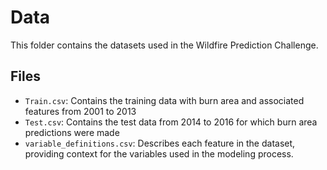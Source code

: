 # Data

This folder contains the datasets used in the Wildfire Prediction Challenge.

## Files
- `Train.csv`: Contains the training data with burn area and associated features from 2001 to 2013
- `Test.csv`: Contains the test data from 2014 to 2016 for which burn area predictions were made
- `variable_definitions.csv`: Describes each feature in the dataset, providing context for the variables used in the modeling process.

